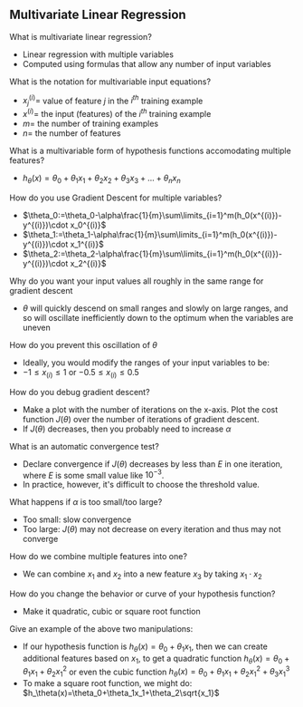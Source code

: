 ## Multivariate Linear Regression

What is multivariate linear regression?
- Linear regression with multiple variables
- Computed using formulas that allow any number of input variables

What is the notation for multivariable input equations?
- $x^{(i)}_j=$ value of feature $j$ in the $i^{th}$ training example
- $x^{(i)}=$ the input (features) of the $i^{th}$ training example
- $m=$ the number of training examples
- $n=$ the number of features

What is a multivariable form of hypothesis functions accomodating multiple features?
- $h_\theta(x)=\theta_0+\theta_1x_1+\theta_2x_2+\theta_3x_3+...+\theta_nx_n$

How do you use Gradient Descent for multiple variables?
- $\theta_0:=\theta_0-\alpha\frac{1}{m}\sum\limits_{i=1}^m(h_0(x^{(i)})-y^{(i)})\cdot x_0^{(i)}$
- $\theta_1:=\theta_1-\alpha\frac{1}{m}\sum\limits_{i=1}^m(h_0(x^{(i)})-y^{(i)})\cdot x_1^{(i)}$
- $\theta_2:=\theta_2-\alpha\frac{1}{m}\sum\limits_{i=1}^m(h_0(x^{(i)})-y^{(i)})\cdot x_2^{(i)}$

Why do you want your input values all roughly in the same range for gradient descent
- $\theta$ will quickly descend on small ranges and slowly on large ranges, and so will oscillate inefficiently down to the optimum when the variables are uneven

How do you prevent this oscillation of $\theta$
- Ideally, you would modify the ranges of your input variables to be:
- $-1\le x_{(i)}\le1$ or $-0.5\le x_{(i)}\le0.5$

How do you debug gradient descent?
- Make a plot with the number of iterations on the x-axis. Plot the cost function $J(\theta)$ over the number of iterations of gradient descent.
- If $J(\theta)$ decreases, then you probably need to increase $\alpha$

What is an automatic convergence test?
- Declare convergence if $J(\theta)$ decreases by less than $E$ in one iteration, where $E$ is some small value like $10^{-3}$.
- In practice, however, it's difficult to choose the threshold value.

What happens if $\alpha$ is too small/too large?
- Too small: slow convergence
- Too large: $J(\theta)$ may not decrease on every iteration and thus may not converge

How do we combine multiple features into one?
- We can combine $x_1$ and $x_2$ into a new feature $x_3$ by taking $x_1\cdot x_2$

How do you change the behavior or curve of your hypothesis function?
- Make it quadratic, cubic or square root function

Give an example of the above two manipulations:
- If our hypothesis function is $h_\theta(x)=\theta_0+\theta_1x_1$, then we can create additional features based on $x_1$, to get a quadratic function $h_\theta(x)=\theta_0+\theta_1x_1+\theta_2x^2_1$ or even the cubic function $h_\theta(x)=\theta_0+\theta_1x_1+\theta_2x^2_1+\theta_3x^3_1$
- To make a square root function, we might do: $h_\theta(x)=\theta_0+\theta_1x_1+\theta_2\sqrt{x_1}$

